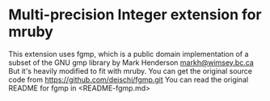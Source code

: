 # Multi-precision Integer extension for mruby

This extension uses fgmp, which is a public domain implementation of a subset of the GNU gmp library by Mark Henderson <markh@wimsey.bc.ca>
But it's heavily modified to fit with mruby. You can get the original source code from <https://github.com/deischi/fgmp.git>
You can read the original README for fgmp in <README-fgmp.md>
